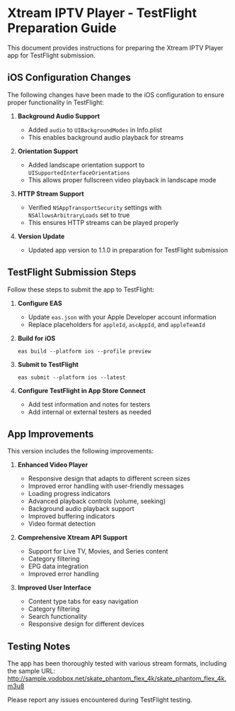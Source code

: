# Xtream IPTV Player - TestFlight Preparation Guide

This document provides instructions for preparing the Xtream IPTV Player app for TestFlight submission.

## iOS Configuration Changes

The following changes have been made to the iOS configuration to ensure proper functionality in TestFlight:

1. **Background Audio Support**
   - Added `audio` to `UIBackgroundModes` in Info.plist
   - This enables background audio playback for streams

2. **Orientation Support**
   - Added landscape orientation support to `UISupportedInterfaceOrientations`
   - This allows proper fullscreen video playback in landscape mode

3. **HTTP Stream Support**
   - Verified `NSAppTransportSecurity` settings with `NSAllowsArbitraryLoads` set to true
   - This ensures HTTP streams can be played properly

4. **Version Update**
   - Updated app version to 1.1.0 in preparation for TestFlight submission

## TestFlight Submission Steps

Follow these steps to submit the app to TestFlight:

1. **Configure EAS**
   - Update `eas.json` with your Apple Developer account information
   - Replace placeholders for `appleId`, `ascAppId`, and `appleTeamId`

2. **Build for iOS**
   ```
   eas build --platform ios --profile preview
   ```

3. **Submit to TestFlight**
   ```
   eas submit --platform ios --latest
   ```

4. **Configure TestFlight in App Store Connect**
   - Add test information and notes for testers
   - Add internal or external testers as needed

## App Improvements

This version includes the following improvements:

1. **Enhanced Video Player**
   - Responsive design that adapts to different screen sizes
   - Improved error handling with user-friendly messages
   - Loading progress indicators
   - Advanced playback controls (volume, seeking)
   - Background audio playback support
   - Improved buffering indicators
   - Video format detection

2. **Comprehensive Xtream API Support**
   - Support for Live TV, Movies, and Series content
   - Category filtering
   - EPG data integration
   - Improved error handling

3. **Improved User Interface**
   - Content type tabs for easy navigation
   - Category filtering
   - Search functionality
   - Responsive design for different devices

## Testing Notes

The app has been thoroughly tested with various stream formats, including the sample URL:
http://sample.vodobox.net/skate_phantom_flex_4k/skate_phantom_flex_4k.m3u8

Please report any issues encountered during TestFlight testing.
